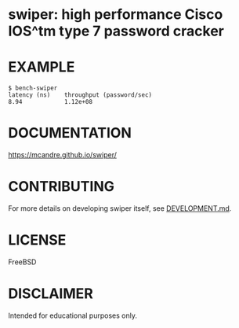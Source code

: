 # swiper: high performance Cisco IOS^tm type 7 password cracker

# EXAMPLE

```console
$ bench-swiper
latency (ns)    throughput (password/sec)
8.94            1.12e+08
```

# DOCUMENTATION

https://mcandre.github.io/swiper/

# CONTRIBUTING

For more details on developing swiper itself, see [DEVELOPMENT.md](DEVELOPMENT.md).

# LICENSE

FreeBSD

# DISCLAIMER

Intended for educational purposes only.
